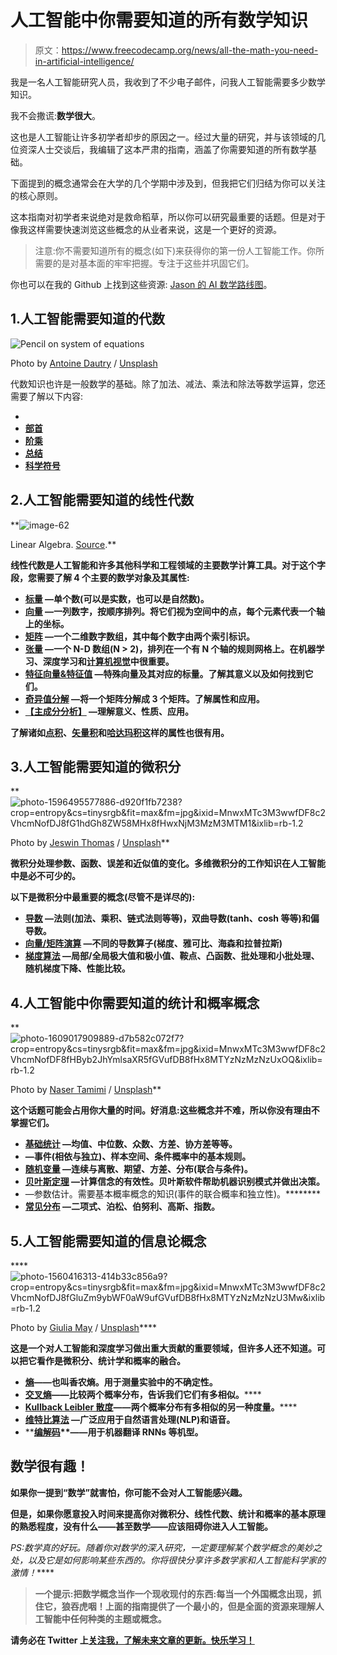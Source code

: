 # 人工智能中你需要知道的所有数学知识

> 原文：<https://www.freecodecamp.org/news/all-the-math-you-need-in-artificial-intelligence/>

我是一名人工智能研究人员，我收到了不少电子邮件，问我人工智能需要多少数学知识。

我不会撒谎:**数学很大**。

这也是人工智能让许多初学者却步的原因之一。经过大量的研究，并与该领域的几位资深人士交谈后，我编辑了这本严肃的指南，涵盖了你需要知道的所有数学基础。

下面提到的概念通常会在大学的几个学期中涉及到，但我把它们归结为你可以关注的核心原则。

这本指南对初学者来说绝对是救命稻草，所以你可以研究最重要的话题。但是对于像我这样需要快速浏览这些概念的从业者来说，这是一个更好的资源。

> 注意:你不需要知道所有的概念(如下)来获得你的第一份人工智能工作。你所需要的是对基本面的牢牢把握。专注于这些并巩固它们。

你也可以在我的 Github 上找到这些资源: [Jason 的 AI 数学路线图](https://github.com/jasmcaus/ai-math-roadmap)。

## 1.人工智能需要知道的代数

![Pencil on system of equations](img/10ef6cd499b3a49efa76627fd66e2f79.png)

Photo by [Antoine Dautry](https://unsplash.com/@antoine1003?utm_source=ghost&utm_medium=referral&utm_campaign=api-credit) / [Unsplash](https://unsplash.com/?utm_source=ghost&utm_medium=referral&utm_campaign=api-credit)

代数知识也许是一般数学的基础。除了加法、减法、乘法和除法等数学运算，您还需要了解以下内容:

*   [](http://www.mclph.umn.edu/mathrefresh/exponents.html)
*   **[**部首**](https://tutorial.math.lamar.edu/classes/alg/Radicals.aspx)**
*   **[**阶乘**](https://www.youtube.com/watch?v=pGg40oiQsUk&feature=youtu.be)**
*   **[**总结**](https://www.youtube.com/watch?v=LDfaYXXAcHY&feature=youtu.be)**
*   **[**科学符号**](https://www.khanacademy.org/math/pre-algebra/pre-algebra-exponents-radicals)**

## **2.人工智能需要知道的线性代数**

**![image-62](img/40f9ddbd9c8f95640185ab75cd023b4e.png)

Linear Algebra. [Source](https://www.engineer4free.com/blog/free-online-linear-algebra-course).** 

**线性代数是人工智能和许多其他科学和工程领域的主要数学计算工具。对于这个字段，您需要了解 4 个主要的数学对象及其属性:**

*   **[**标量**](http://www.sciencebits.com/vector_algebra) —单个数(可以是实数，也可以是自然数)。**
*   **[**向量**](http://www.sciencebits.com/vector_algebra) —一列数字，按顺序排列。将它们视为空间中的点，每个元素代表一个轴上的坐标。**
*   **[**矩阵**](https://www.mathsisfun.com/algebra/matrix-introduction.html) —一个二维数字数组，其中每个数字由两个索引标识。**
*   **[**张量**](https://mathworld.wolfram.com/Tensor.html) —一个 N-D 数组(N > 2)，排列在一个有 N 个轴的规则网格上。在机器学习、深度学习和[计算机视觉](https://github.com/jasmcaus/caer)中很重要。**
*   **[**特征向量&特征值**](https://www.mathsisfun.com/algebra/eigenvalue.html) —特殊向量及其对应的标量。了解其意义以及如何找到它们。**
*   **[**奇异值分解**](https://web.mit.edu/be.400/www/SVD/Singular_Value_Decomposition.htm) —将一个矩阵分解成 3 个矩阵。了解属性和应用。**
*   **[**【主成分分析】**](https://royalsocietypublishing.org/doi/10.1098/rsta.2015.0202) —理解意义、性质、应用。**

**了解诸如[点积](https://betterexplained.com/articles/vector-calculus-understanding-the-dot-product/)、[矢量积](http://hyperphysics.phy-astr.gsu.edu/hbase/vvec.html)和[哈达玛积](https://handwiki.org/wiki/Hadamard_product_%28matrices%29)这样的属性也很有用。**

## **3.人工智能需要知道的微积分**

**![photo-1596495577886-d920f1fb7238?crop=entropy&cs=tinysrgb&fit=max&fm=jpg&ixid=MnwxMTc3M3wwfDF8c2VhcmNofDJ8fG1hdGh8ZW58MHx8fHwxNjM3MzM3MTM1&ixlib=rb-1.2](img/61a7ca7ec7a936525ef98e08a666bbd3.png)

Photo by [Jeswin Thomas](https://unsplash.com/@jeswinthomas?utm_source=ghost&utm_medium=referral&utm_campaign=api-credit) / [Unsplash](https://unsplash.com/?utm_source=ghost&utm_medium=referral&utm_campaign=api-credit)** 

**微积分处理参数、函数、误差和近似值的变化。多维微积分的工作知识在人工智能中是必不可少的。**

**以下是微积分中最重要的概念(尽管不是详尽的):**

*   **[**导数**](https://www.mathsisfun.com/calculus/derivatives-introduction.html) —法则(加法、乘积、链式法则等等)，双曲导数(tanh、cosh 等等)和偏导数。**
*   **[**向量/矩阵演算**](http://www.personal.rdg.ac.uk/~sis01xh/teaching/CY4C9/ANN3.pdf) —不同的导数算子(梯度、雅可比、海森和拉普拉斯)**
*   **[**梯度算法**](https://towardsdatascience.com/gradient-descent-algorithm-and-its-variants-10f652806a3) —局部/全局极大值和极小值、鞍点、凸函数、批处理和小批处理、随机梯度下降、性能比较。**

## **4.人工智能中你需要知道的统计和概率概念**

**![photo-1609017909889-d7b582c072f7?crop=entropy&cs=tinysrgb&fit=max&fm=jpg&ixid=MnwxMTc3M3wwfDF8c2VhcmNofDF8fHByb2JhYmlsaXR5fGVufDB8fHx8MTYzNzMzNzUxOQ&ixlib=rb-1.2](img/b365998ce78344f69c2111a02cdf1a13.png)

Photo by [Naser Tamimi](https://unsplash.com/@tamiminaser?utm_source=ghost&utm_medium=referral&utm_campaign=api-credit) / [Unsplash](https://unsplash.com/?utm_source=ghost&utm_medium=referral&utm_campaign=api-credit)** 

**这个话题可能会占用你大量的时间。好消息:这些概念并不难，所以你没有理由不掌握它们。**

*   **[**基础统计**](https://www.dummies.com/education/math/statistics/statistics-for-dummies-cheat-sheet/) —均值、中位数、众数、方差、协方差等等。**
*   **[](http://www.milefoot.com/math/stat/prob-rules.htm)****—事件(相依与独立)、样本空间、条件概率中的基本规则。******
*   ******[**随机变量**](https://www.khanacademy.org/math/statistics-probability/random-variables-stats-library) —连续与离散、期望、方差、分布(联合与条件)。******
*   ******[贝叶斯定理](https://www.freecodecamp.org/news/bayes-rule-explained/)** —计算信念的有效性。贝叶斯软件帮助机器识别模式并做出决策。****
*   ****[](https://towardsdatascience.com/probability-concepts-explained-maximum-likelihood-estimation-c7b4342fdbb1)****—参数估计。需要基本概率概念的知识(事件的联合概率和独立性)。********
*   ******[**常见分布**](https://www.stat.tamu.edu/~twehrly/611/distab.pdf) —二项式、泊松、伯努利、高斯、指数。******

## ****5.人工智能需要知道的信息论概念****

****![photo-1560416313-414b33c856a9?crop=entropy&cs=tinysrgb&fit=max&fm=jpg&ixid=MnwxMTc3M3wwfDF8c2VhcmNofDJ8fGluZm9ybWF0aW9ufGVufDB8fHx8MTYzNzMzNzU3Mw&ixlib=rb-1.2](img/c2ab05180dc38118166847c768c1cc14.png)

Photo by [Giulia May](https://unsplash.com/@giuliamay?utm_source=ghost&utm_medium=referral&utm_campaign=api-credit) / [Unsplash](https://unsplash.com/?utm_source=ghost&utm_medium=referral&utm_campaign=api-credit)**** 

****这是一个对人工智能和深度学习做出重大贡献的重要领域，但许多人还不知道。可以把它看作是微积分、统计学和概率的融合。****

*   ****[**熵**](https://mathoverflow.net/questions/146463/what-is-entropy-really)**——也叫香农熵。用于测量实验中的不确定性。******
*   ******[**交叉熵**](https://machinelearningmastery.com/cross-entropy-for-machine-learning)**——比较两个概率分布，告诉我们它们有多相似。********
*   ******[**Kullback Leibler 散度**](https://www.countbayesie.com/blog/2017/5/9/kullback-leibler-divergence-explained)**——两个概率分布有多相似的另一种度量。********
*   ******[**维特比算法**](https://www.cis.upenn.edu/~cis262/notes/Example-Viterbi-DNA.pdf) —广泛应用于自然语言处理(NLP)和语音。******
*   ****[**编解码**](https://hackernoon.com/information-theory-of-neural-networks-c96a0f0a8d9)**——**用于机器翻译 RNNs 等机型。****

## ****数学很有趣！****

****如果你一提到“数学”就害怕，你可能不会对人工智能感兴趣。****

****但是，如果你愿意投入时间来提高你对微积分、线性代数、统计和概率的基本原理的熟悉程度，没有什么——甚至数学——应该阻碍你进入人工智能。****

****PS:数学*真的*好玩。随着你对数学的深入研究，一定要理解某个数学概念的美妙之处，以及*它是如何影响某些东西的。你将很快分享许多数学家和人工智能科学家的激情！*****

> ****一个提示:把数学概念当作一个现收现付的东西:每当一个外国概念出现，抓住它，狼吞虎咽！上面的指南提供了一个最小的，但是全面的资源来理解人工智能中任何种类的主题或概念。****

****请务必在 Twitter 上[关注我，了解未来文章的更新。快乐学习！](http://twitter.com/jasmcaus)****
